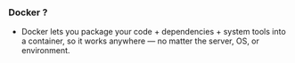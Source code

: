 ### Docker ?

- Docker lets you package your code + dependencies + system tools into a container, so it works anywhere — no matter the server, OS, or environment.